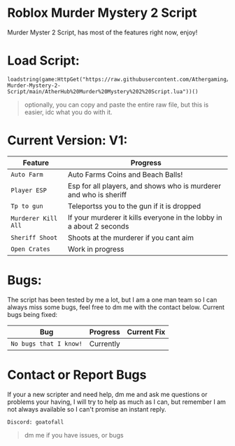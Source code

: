 # Roblox Murder Mystery 2 Script
Murder Myster 2 Script, has most of the features right now, enjoy!

# Load Script:
```
loadstring(game:HttpGet("https://raw.githubusercontent.com/Athergaming/Roblox-Murder-Mystery-2-Script/main/AtherHub%20Murder%20Mystery%202%20Script.lua"))()
```

> optionally, you can copy and paste the entire raw file, but this is easier, idc what you do with it.

# Current Version: V1:
| Feature | Progress |
| --- | --- |
| `Auto Farm` | Auto Farms Coins and Beach Balls! |
| `Player ESP` | Esp for all players, and shows who is murderer and who is sheriff |
| `Tp to gun` | Teleportss you to the gun if it is dropped |
| `Murderer Kill All` | If your murderer it kills everyone in the lobby in a about 2 seconds |
| `Sheriff Shoot` | Shoots at the murderer if you cant aim |
| `Open Crates` | Work in progress |

# Bugs:
The script has been tested by me a lot, but I am a one man team so I can always miss some bugs, feel free to dm me with the contact below.
Current bugs being fixed:

| Bug | Progress | Current Fix |
| --- | --- | --- |
| `No bugs that I know!` | Currently |  |

# Contact or Report Bugs
If your a new scripter and need help, dm me and ask me questions or problems your having, I will try to help as much as I can, but remember I am not always available so I can't promise an instant reply.

``Discord: goatofall``
> dm me if you have issues, or bugs
